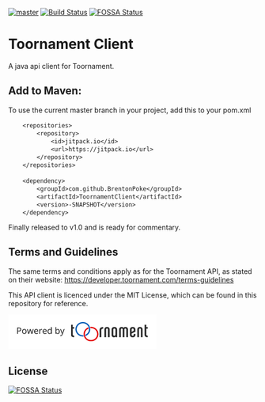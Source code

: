 [![master](https://jitpack.io/v/BrentonPoke/ToornamentClient.svg)](https://jitpack.io/#BrentonPoke/ToornamentClient) [![Build Status](https://travis-ci.org/BrentonPoke/ToornamentClient.svg?branch=master)](https://travis-ci.org/BrentonPoke/ToornamentClient)
[![FOSSA Status](https://app.fossa.io/api/projects/git%2Bgithub.com%2FBrentonPoke%2FToornamentClient.svg?type=shield)](https://app.fossa.io/projects/git%2Bgithub.com%2FBrentonPoke%2FToornamentClient?ref=badge_shield)
# Toornament Client

A java api client for Toornament.


## Add to Maven:
To use the current master branch in your project, add this to your pom.xml
```
	<repositories>
		<repository>
		    <id>jitpack.io</id>
		    <url>https://jitpack.io</url>
		</repository>
	</repositories>

	<dependency>
	    <groupId>com.github.BrentonPoke</groupId>
	    <artifactId>ToornamentClient</artifactId>
	    <version>-SNAPSHOT</version>
	</dependency>
```
Finally released to v1.0 and is ready for commentary.

## Terms and Guidelines

The same terms and conditions apply as for the Toornament API, as stated on their website: https://developer.toornament.com/terms-guidelines

This API client is licenced under the MIT License, which can be found in this repository for reference.

[![logo](https://github.com/Biokinetica/OverwatchCalendarCreator/blob/master/poweredByToornament-dark.png)](https://www.toornament.com)


## License
[![FOSSA Status](https://app.fossa.io/api/projects/git%2Bgithub.com%2FBrentonPoke%2FToornamentClient.svg?type=large)](https://app.fossa.io/projects/git%2Bgithub.com%2FBrentonPoke%2FToornamentClient?ref=badge_large)